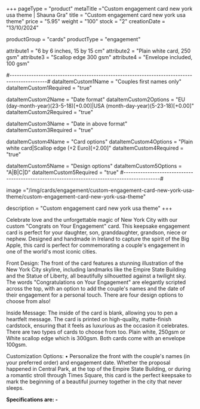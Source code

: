 +++
pageType = "product"
metaTitle ="Custom engagement card new york usa theme | Shauna Gra"
title = "Custom engagement card new york usa theme"
price = "5.95"
weight = "100"
stock = "2"
creationDate = "13/10/2024"

productGroup = "cards"
productType = "engagement"

attribute1 = "6 by 6 inches, 15 by 15 cm" 
attribute2 = "Plain white card, 250 gsm"
attribute3 = "Scallop edge 300 gsm"
attribute4 = "Envelope included, 100 gsm"

#---------------------------------------------------------------------------------------------#
dataItemCustom1Name = "Couples first names only"
dataItemCustom1Required = "true"

dataItemCustom2Name = "Date format"
dataItemCustom2Options = "EU (day-month-year)(23-5-18)[+0.00]|USA (month-day-year)(5-23-18)[+0.00]"
dataItemCustom2Required = "true"

dataItemCustom3Name = "Date in above format"
dataItemCustom3Required = "true"

dataItemCustom4Name = "Card options"
dataItemCustom4Options = "Plain white card|Scallop edge (+2 Euro)[+2.00]"
dataItemCustom4Required = "true"

dataItemCustom5Name = "Design options"
dataItemCustom5Options = "A|B|C|D"
dataItemCustom5Required = "true"
#---------------------------------------------------------------------------------------------#
 
image ="/img/cards/engagement/custom-engagement-card-new-york-usa-theme/custom-engagement-card-new-york-usa-theme"
 
description = "Custom engagement card new york usa theme"
+++

Celebrate love and the unforgettable magic of New York City with our custom "Congrats on Your
Engagement" card. This keepsake engagement card is perfect for your daughter, son, granddaughter,
grandson, niece or nephew. Designed and handmade in Ireland to capture the spirit of the Big Apple, this
card is perfect for commemorating a couple's engagement in one of the world's most iconic cities.

Front Design: The front of the card features a stunning illustration of the New York City skyline,
including landmarks like the Empire State Building and the Statue of Liberty, all beautifully silhouetted
against a twilight sky. The words "Congratulations on Your Engagement" are elegantly scripted across the
top, with an option to add the couple's names and the date of their engagement for a personal touch.
There are four design options to choose from also!

Inside Message: The inside of the card is blank, allowing you to pen a heartfelt message. The card is
printed on high-quality, matte-finish cardstock, ensuring that it feels as luxurious as the occasion it
celebrates. There are two types of cards to choose from too. Plain white, 250gsm or White scallop edge
which is 300gsm. Both cards come with an envelope 100gsm.

Customization Options:
• Personalize the front with the couple's names (in your preferred order) and engagement date.
Whether the proposal happened in Central Park, at the top of the Empire State Building, or during a
romantic stroll through Times Square, this card is the perfect keepsake to mark the beginning of a
beautiful journey together in the city that never sleeps.

**Specifications are: -**
